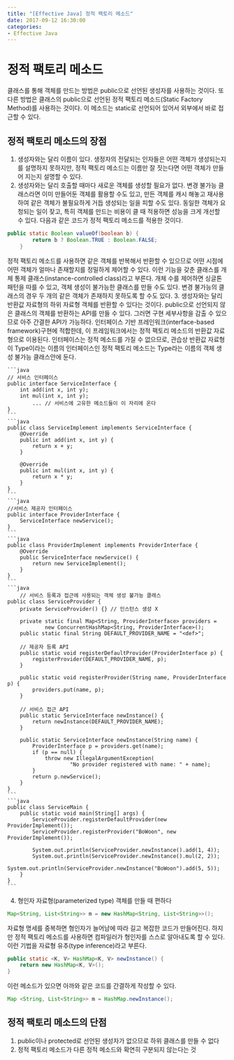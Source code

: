```yaml
---
title: "[Effective Java] 정적 팩토리 메소드"
date: 2017-09-12 16:30:00
categories:
- Effective Java
---
```


# 정적 팩토리 메소드
클래스를 통해 객체를 만드는 방법은 public으로 선언된 생성자를 사용하는 것이다. 또 다른 방법은 클래스의 public으로 선언된 정적 팩토리 메소드(Static Factory Method)를 사용하는 것이다. 이 메소드는 static로 선언되어 있어서 외부에서 바로 접근할 수 있다.

## 정적 팩토리 메소드의 장점
1. 생성자와는 달리 이름이 있다.
생정자의 전달되는 인자들은 어떤 객체가 생성되는지를 설명하지 못하지만, 정적 팩토리 메소드는 이름만 잘 짓는다면 어떤 객체가 만들어 지는지 설명할 수 있다.
2. 생성자와는 달리 호출할 때마다 새로운 객체를 생성할 필요가 없다.
변경 불가능 클래스라면 이미 만들어둔 객체를 활용할 수도 있고, 만든 객체를 캐시 해놓고 재사용하여 같은 객체가 불필요하게 거듭 생성되는 일을 피할 수도 있다. 동일한 객체가 요청되는 일이 잦고, 특히 객체를 만드는 비용이 클 때 적용하면 성능을 크게 개선할 수 있다. 다음과 같은 코드가 정적 팩토리 메소드를 적용한 것이다.
```java
public static Boolean valueOf(boolean b) {
        return b ? Boolean.TRUE : Boolean.FALSE;
    }
```
정적 팩토리 메소드를 사용하면 같은 객체를 반복해서 반환할 수 있으므로 어떤 시점에 어떤 객체가 얼마나 존재할지를 정밀하게 제어할 수 있다. 이런 기능을 갖춘 클래스를 개체 통제 클래스(instance-controlled class)라고 부른다. 개체 수를 제어하면 싱글톤 패턴을 따를 수 있고, 객체 생성이 불가능한 클래스를 만들 수도 있다. 변경 불가능의 클래스의 경우 두 개의 같은 객체가 존재하지 못하도록 할 수도 있다.
3. 생성자와는 달리 반환값 자료형의 하위 자료형 객체를 반환할 수 있다는 것이다.
public으로 선언되지 않은 클래스의 객체를 반환하는 API를 만들 수 있다. 그러면 구현 세부사항을 감출 수 있으므로 아주 간결한 API가 가능하다. 인터페이스 기반 프레인워크(interface-based framework)구현에 적합한데, 이 프레임워크에서는 정적 팩토리 메소드의 반환값 자료형으로 이용된다. 인터페이스는 정적 메소드를 가질 수 없으므로, 관습상 반환값 자료형이 Type이라는 이름의 인터페이스인 정적 팩토리 메소드는 Type라는 이름의 객체 생성 불가능 클래스안에 둔다.

    ```java
    // 서비스 인터페이스
	public interface ServiceInterface {
    	int add(int x, int y);
   		int mul(int x, int y);
            ... // 서비스에 고유한 메소드들이 이 자리에 온다
	}
	```
	```java
	public class ServiceImplement implements ServiceInterface {
    	@Override
    	public int add(int x, int y) {
	        return x + y;
	    }

    	@Override
    	public int mul(int x, int y) {
    	    return x * y;
    	}
	}
	```
	```java
    //서비스 제공자 인터페이스
	public interface ProviderInterface {
    	ServiceInterface newService();
	}
	```
	```java
	public class ProviderImplement implements ProviderInterface {
    	@Override
    	public ServiceInterface newService() {
        	return new ServiceImplement();
    	}
	}
	```
	```java
	    // 서비스 등록과 접근에 사용되는 객체 생성 불가능 클래스
	public class ServiceProvider {
	    private ServiceProvider() {} // 인스턴스 생성 X
	
	    private static final Map<String, ProviderInterface> providers =
	            new ConcurrentHashMap<String, ProviderInterface>();
	    public static final String DEFAULT_PROVIDER_NAME = "<def>";
	
	    // 제공자 등록 API
	    public static void registerDefaultProvider(ProviderInterface p) {
	        registerProvider(DEFAULT_PROVIDER_NAME, p);
	    }
	
	    public static void registerProvider(String name, ProviderInterface p) {
	        providers.put(name, p);
	    }
	
	    // 서비스 접근 API
	    public static ServiceInterface newInstance() {
	        return newInstance(DEFAULT_PROVIDER_NAME);
	    }
	
	    public static ServiceInterface newInstance(String name) {
	        ProviderInterface p = providers.get(name);
	        if (p == null) {
	            throw new IllegalArgumentException(
	                    "No provider registered with name: " + name);
	        }
	        return p.newService();
	    }
	}
    ```
	```java
	public class ServiceMain {
	    public static void main(String[] args) {
	        ServiceProvider.registerDefaultProvider(new ProviderImplement());
	        ServiceProvider.registerProvider("BoWoon", new ProviderImplement());
	
	        System.out.println(ServiceProvider.newInstance().add(1, 4));
	        System.out.println(ServiceProvider.newInstance().mul(2, 2));
	        System.out.println(ServiceProvider.newInstance("BoWoon").add(5, 5));
	    }
	}
	```

4. 형인자 자료형(parameterized type) 객체를 만들 때 편하다
```java
Map<String, List<String>> m = new HashMap<String, List<String>>();
```
자료형 명세를 중복하면 형인자가 늘어남에 따라 길고 복잡한 코드가 만들어진다. 하지만 정적 팩토리 메소드를 사용하면 컴파일러가 형인자를 스스로 알아내도록 할 수 있다. 이런 기법을 자료형 유추(type inference)라고 부른다.
```java
public static <K, V> HashMap<K, V> newInstance() {
    return new HashMap<K, V>();
}
```
이런 메소드가 있으면 아까와 같은 코드를 간결하게 작성할 수 있다.
```java
Map <String, List<String>> m = HashMap.newInstance();
```

## 정적 팩토리 메소드의 단점
1. public이나 protected로 선언된 생성자가 없으므로 하위 클래스를 만들 수 없다
2. 정적 팩토리 메소드가 다른 정적 메소드와 확연히 구분되지 않는다는 것
